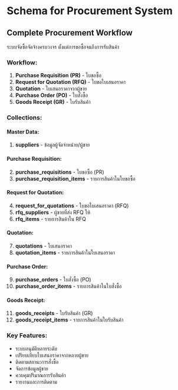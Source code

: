 # Schema for Procurement System

## Complete Procurement Workflow

ระบบจัดซื้อจัดจ้างครบวงจร ตั้งแต่การขอซื้อจนถึงการรับสินค้า

### Workflow:
1. **Purchase Requisition (PR)** - ใบขอซื้อ
2. **Request for Quotation (RFQ)** - ใบขอใบเสนอราคา
3. **Quotation** - ใบเสนอราคาจากผู้ขาย
4. **Purchase Order (PO)** - ใบสั่งซื้อ
5. **Goods Receipt (GR)** - ใบรับสินค้า

### Collections:

#### Master Data:
1. **suppliers** - ข้อมูลผู้จัดจำหน่าย/ผู้ขาย

#### Purchase Requisition:
2. **purchase_requisitions** - ใบขอซื้อ (PR)
3. **purchase_requisition_items** - รายการสินค้าในใบขอซื้อ

#### Request for Quotation:
4. **request_for_quotations** - ใบขอใบเสนอราคา (RFQ)
5. **rfq_suppliers** - ผู้ขายที่ส่ง RFQ ให้
6. **rfq_items** - รายการสินค้าใน RFQ

#### Quotation:
7. **quotations** - ใบเสนอราคา
8. **quotation_items** - รายการสินค้าในใบเสนอราคา

#### Purchase Order:
9. **purchase_orders** - ใบสั่งซื้อ (PO)
10. **purchase_order_items** - รายการสินค้าในใบสั่งซื้อ

#### Goods Receipt:
11. **goods_receipts** - ใบรับสินค้า (GR)
12. **goods_receipt_items** - รายการสินค้าในใบรับสินค้า

### Key Features:
- ระบบอนุมัติหลายระดับ
- เปรียบเทียบใบเสนอราคาจากหลายผู้ขาย
- ติดตามสถานะการสั่งซื้อ
- จัดการข้อมูลผู้ขาย
- ควบคุมปริมาณการรับสินค้า
- รายงานและการติดตาม 